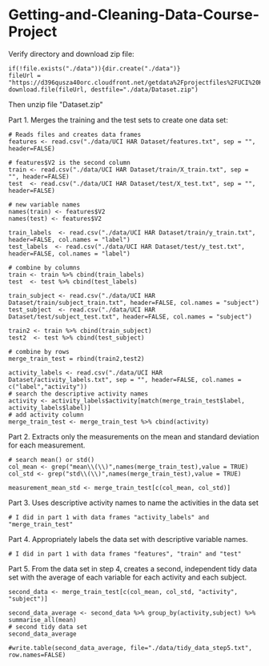 # Getting-and-Cleaning-Data-Course-Project

Verify directory and download zip file:

    if(!file.exists("./data")){dir.create("./data")}
    fileUrl = "https://d396qusza40orc.cloudfront.net/getdata%2Fprojectfiles%2FUCI%20HAR%20Dataset.zip"
    download.file(fileUrl, destfile="./data/Dataset.zip")

Then unzip file "Dataset.zip"

Part 1. Merges the training and the test sets to create one data set:

    # Reads files and creates data frames
    features <- read.csv("./data/UCI HAR Dataset/features.txt", sep = "", header=FALSE)
    
    # features$V2 is the second column
    train <- read.csv("./data/UCI HAR Dataset/train/X_train.txt", sep = "", header=FALSE)
    test  <- read.csv("./data/UCI HAR Dataset/test/X_test.txt", sep = "", header=FALSE)

    # new variable names
    names(train) <- features$V2
    names(test) <- features$V2

    train_labels  <- read.csv("./data/UCI HAR Dataset/train/y_train.txt", header=FALSE, col.names = "label")
    test_labels  <- read.csv("./data/UCI HAR Dataset/test/y_test.txt", header=FALSE, col.names = "label")
    
    # combine by columns
    train <- train %>% cbind(train_labels)
    test  <- test %>% cbind(test_labels)

    train_subject <- read.csv("./data/UCI HAR Dataset/train/subject_train.txt", header=FALSE, col.names = "subject")
    test_subject  <- read.csv("./data/UCI HAR Dataset/test/subject_test.txt", header=FALSE, col.names = "subject")

    train2 <- train %>% cbind(train_subject)
    test2  <- test %>% cbind(test_subject)
    
    # combine by rows
    merge_train_test = rbind(train2,test2)

    activity_labels <- read.csv("./data/UCI HAR Dataset/activity_labels.txt", sep = "", header=FALSE, col.names = c("label","activity"))
    # search the descriptive activity names
    activity <- activity_labels$activity[match(merge_train_test$label, activity_labels$label)]
    # add activity column
    merge_train_test <- merge_train_test %>% cbind(activity)

Part 2. Extracts only the measurements on the mean and standard deviation for each measurement.
    
    # search mean() or std()
    col_mean <- grep("mean\\(\\)",names(merge_train_test),value = TRUE)
    col_std <- grep("std\\(\\)",names(merge_train_test),value = TRUE)

    measurement_mean_std <- merge_train_test[c(col_mean, col_std)]

Part 3. Uses descriptive activity names to name the activities in the data set

    # I did in part 1 with data frames "activity_labels" and "merge_train_test"

Part 4. Appropriately labels the data set with descriptive variable names.

    # I did in part 1 with data frames "features", "train" and "test"

Part 5. From the data set in step 4, creates a second, independent tidy data set with the average of each variable for each activity and each subject.

    second_data <- merge_train_test[c(col_mean, col_std, "activity", "subject")]

    second_data_average <- second_data %>% group_by(activity,subject) %>% summarise_all(mean)
    # second tidy data set
    second_data_average

    #write.table(second_data_average, file="./data/tidy_data_step5.txt", row.names=FALSE)
